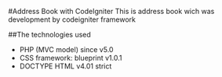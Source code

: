 #Address Book with CodeIgniter
This is address book wich was development by codeigniter framework

##The technologies used
* PHP (MVC model) since v5.0
* CSS framework: blueprint v1.0.1
* DOCTYPE HTML v4.01 strict
